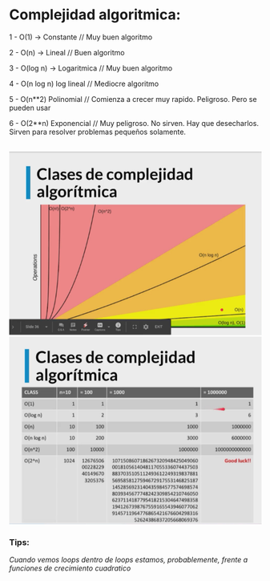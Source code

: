 # Complejidad algoritmica: 

1 - O(1) -> Constante // Muy buen algoritmo

2 - O(n) -> Lineal // Buen algoritmo

3 - O(log n) -> Logaritmica // Muy buen algoritmo

4 - O(n log n) log lineal // Mediocre algoritmo

5 - O(n**2) Polinomial // Comienza a crecer muy rapido. Peligroso. Pero se pueden usar

6 - O(2**n) Exponencial // Muy peligroso. No sirven. Hay que desecharlos. Sirven para resolver problemas pequeños solamente. 

<br>

<img src="./complejidad_algoritmica.PNG">

<br>

<img src="./complejidad_algoritmica2.PNG">

### Tips: 

*Cuando vemos loops dentro de loops estamos, probablemente, frente a funciones de crecimiento cuadratico*

